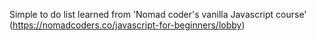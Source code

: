 Simple to do list learned from 'Nomad coder's vanilla Javascript course' (https://nomadcoders.co/javascript-for-beginners/lobby)

